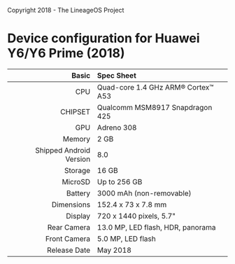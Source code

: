 <!-- DIY treble tree for atomu --> 

Copyright 2018 - The LineageOS Project


Device configuration for Huawei Y6/Y6 Prime (2018)
=====================================

Basic   | Spec Sheet
-------:|:-------------------------
CPU     | Quad-core 1.4 GHz ARM® Cortex™ A53
CHIPSET | Qualcomm MSM8917 Snapdragon 425
GPU     | Adreno 308
Memory  | 2 GB
Shipped Android Version | 8.0
Storage | 16 GB
MicroSD | Up to 256 GB
Battery | 3000 mAh (non-removable)
Dimensions | 152.4 x 73 x 7.8 mm
Display | 720 x 1440 pixels, 5.7"
Rear Camera  | 13.0 MP, LED flash, HDR, panorama
Front Camera | 5.0 MP, LED flash
Release Date | May 2018
